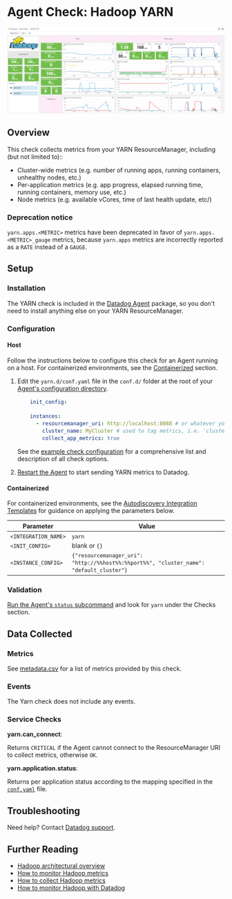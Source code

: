 # Agent Check: Hadoop YARN

![Hadoop Yarn][1]

## Overview

This check collects metrics from your YARN ResourceManager, including (but not limited to)::

* Cluster-wide metrics (e.g. number of running apps, running containers, unhealthy nodes, etc.)
* Per-application metrics (e.g. app progress, elapsed running time, running containers, memory use, etc.)
* Node metrics (e.g. available vCores, time of last health update, etc/)

### Deprecation notice
`yarn.apps.<METRIC>` metrics have been deprecated in favor of `yarn.apps.<METRIC>_gauge` metrics, because `yarn.apps` metrics are incorrectly reported as a `RATE` instead of a `GAUGE`.

## Setup
### Installation

The YARN check is included in the [Datadog Agent][3] package, so you don't need to install anything else on your YARN ResourceManager.

### Configuration
#### Host

Follow the instructions below to configure this check for an Agent running on a host. For containerized environments, see the [Containerized](#containerized) section.

1. Edit the `yarn.d/conf.yaml` file in the `conf.d/` folder at the root of your [Agent's configuration directory][4].

    ```yaml
    	init_config:

    	instances:
      	  - resourcemanager_uri: http://localhost:8088 # or whatever your resource manager listens
          	cluster_name: MyCluster # used to tag metrics, i.e. 'cluster_name:MyCluster'; default is 'default_cluster'
        	collect_app_metrics: true
    ```

    See the [example check configuration][5] for a comprehensive list and description of all check options.

2. [Restart the Agent][6] to start sending YARN metrics to Datadog.

#### Containerized

For containerized environments, see the [Autodiscovery Integration Templates][2] for guidance on applying the parameters below.

| Parameter            | Value                                                                                    |
|----------------------|------------------------------------------------------------------------------------------|
| `<INTEGRATION_NAME>` | `yarn`                                                                                   |
| `<INIT_CONFIG>`      | blank or `{}`                                                                            |
| `<INSTANCE_CONFIG>`  | `{"resourcemanager_uri": "http://%%host%%:%%port%%", "cluster_name": "default_cluster"}` |

### Validation

[Run the Agent's `status` subcommand][7] and look for `yarn` under the Checks section.

## Data Collected
### Metrics

See [metadata.csv][8] for a list of metrics provided by this check.

### Events
The Yarn check does not include any events.

### Service Checks
**yarn.can_connect**:

Returns `CRITICAL` if the Agent cannot connect to the ResourceManager URI to collect metrics, otherwise `OK`.

**yarn.application.status**:

Returns per application status according to the mapping specified in the [`conf.yaml`][5] file.

## Troubleshooting
Need help? Contact [Datadog support][9].

## Further Reading

* [Hadoop architectural overview][10]
* [How to monitor Hadoop metrics][11]
* [How to collect Hadoop metrics][12]
* [How to monitor Hadoop with Datadog][13]


[1]: https://raw.githubusercontent.com/DataDog/integrations-core/master/yarn/images/yarn_dashboard.png
[2]: https://docs.datadoghq.com/agent/autodiscovery/integrations
[3]: https://app.datadoghq.com/account/settings#agent
[4]: https://docs.datadoghq.com/agent/guide/agent-configuration-files/?tab=agentv6#agent-configuration-directory
[5]: https://github.com/DataDog/integrations-core/blob/master/yarn/datadog_checks/yarn/data/conf.yaml.example
[6]: https://docs.datadoghq.com/agent/guide/agent-commands/?tab=agentv6#start-stop-and-restart-the-agent
[7]: https://docs.datadoghq.com/agent/guide/agent-commands/?tab=agentv6#agent-status-and-information
[8]: https://github.com/DataDog/integrations-core/blob/master/yarn/metadata.csv
[9]: https://docs.datadoghq.com/help
[10]: https://www.datadoghq.com/blog/hadoop-architecture-overview
[11]: https://www.datadoghq.com/blog/monitor-hadoop-metrics
[12]: https://www.datadoghq.com/blog/collecting-hadoop-metrics
[13]: https://www.datadoghq.com/blog/monitor-hadoop-metrics-datadog
